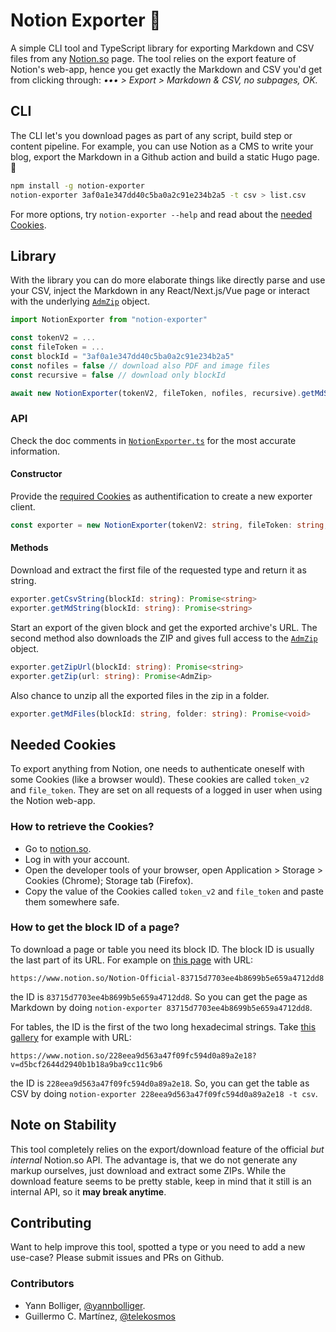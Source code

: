 # Notion Exporter 🛫

A simple CLI tool and TypeScript library for exporting Markdown and CSV files
from any [Notion.so](https://notion.so) page. The tool relies on the export
feature of Notion's web-app, hence you get exactly the Markdown and CSV you'd
get from clicking through: _••• > Export > Markdown & CSV, no subpages, OK._

## CLI

The CLI let's you download pages as part of any script, build step or content
pipeline. For example, you can use Notion as a CMS to write your blog, export
the Markdown in a Github action and build a static Hugo page. 🎉

```bash
npm install -g notion-exporter
notion-exporter 3af0a1e347dd40c5ba0a2c91e234b2a5 -t csv > list.csv
```

For more options, try `notion-exporter --help` and read about the
[needed Cookies](#needed-cookies).

## Library

With the library you can do more elaborate things like directly parse and use
your CSV, inject the Markdown in any React/Next.js/Vue page or interact with the
underlying [`AdmZip`](https://github.com/cthackers/adm-zip) object.

```ts
import NotionExporter from "notion-exporter"

const tokenV2 = ...
const fileToken = ...
const blockId = "3af0a1e347dd40c5ba0a2c91e234b2a5"
const nofiles = false // download also PDF and image files
const recursive = false // download only blockId

await new NotionExporter(tokenV2, fileToken, nofiles, recursive).getMdString(blockId)
```

### API

Check the doc comments in [`NotionExporter.ts`](./src/NotionExporter.ts) for the
most accurate information.

#### Constructor

Provide the [required Cookies](#needed-cookies) as authentification to create a
new exporter client.

```ts
const exporter = new NotionExporter(tokenV2: string, fileToken: string, nofiles: boolean, recursive: boolean)
```

#### Methods

Download and extract the first file of the requested type and return it as
string.

```ts
exporter.getCsvString(blockId: string): Promise<string>
exporter.getMdString(blockId: string): Promise<string>
```

Start an export of the given block and get the exported archive's URL. The
second method also downloads the ZIP and gives full access to the
[`AdmZip`](https://github.com/cthackers/adm-zip) object.

```ts
exporter.getZipUrl(blockId: string): Promise<string>
exporter.getZip(url: string): Promise<AdmZip>
```

Also chance to unzip all the exported files in the zip in a folder.
```ts
exporter.getMdFiles(blockId: string, folder: string): Promise<void>
```

## Needed Cookies

To export anything from Notion, one needs to authenticate oneself with some
Cookies (like a browser would). These cookies are called `token_v2` and
`file_token`. They are set on all requests of a logged in user when using the
Notion web-app.

### How to retrieve the Cookies?

- Go to [notion.so](https://notion.so).
- Log in with your account.
- Open the developer tools of your browser, open Application > Storage > Cookies
  (Chrome); Storage tab (Firefox).
- Copy the value of the Cookies called `token_v2` and `file_token` and paste
  them somewhere safe.

### How to get the block ID of a page?

To download a page or table you need its block ID. The block ID is usually the
last part of its URL. For example on
[this page](https://www.notion.so/Notion-Official-83715d7703ee4b8699b5e659a4712dd8)
with URL:

```
https://www.notion.so/Notion-Official-83715d7703ee4b8699b5e659a4712dd8
```

the ID is `83715d7703ee4b8699b5e659a4712dd8`. So you can get the page as
Markdown by doing `notion-exporter 83715d7703ee4b8699b5e659a4712dd8`.

For tables, the ID is the first of the two long hexadecimal strings. Take
[this gallery](https://www.notion.so/228eea9d563a47f09fc594d0a89a2e18?v=d5bcf2644d2940b1b18a9ba9cc11c9b6)
for example with URL:

```
https://www.notion.so/228eea9d563a47f09fc594d0a89a2e18?v=d5bcf2644d2940b1b18a9ba9cc11c9b6
```

the ID is `228eea9d563a47f09fc594d0a89a2e18`. So, you can get the table as CSV
by doing `notion-exporter 228eea9d563a47f09fc594d0a89a2e18 -t csv`.

## Note on Stability

This tool completely relies on the export/download feature of the official _but
internal_ Notion.so API. The advantage is, that we do not generate any markup
ourselves, just download and extract some ZIPs. While the download feature seems
to be pretty stable, keep in mind that it still is an internal API, so it **may
break anytime**.

## Contributing

Want to help improve this tool, spotted a type or you need to add a new
use-case? Please submit issues and PRs on Github.

### Contributors

- Yann Bolliger, [@yannbolliger](https://github.com/yannbolliger).
- Guillermo C. Martínez, [@telekosmos](https://github.com/telekosmos)
